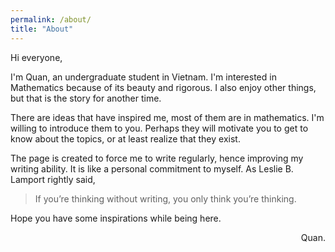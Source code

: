 ```yaml
---
permalink: /about/
title: "About"
---
```


Hi everyone,

I'm Quan, an undergraduate student in Vietnam. I'm interested in Mathematics because of its beauty and rigorous. I also enjoy other things, but that is the story for another time.

There are ideas that have inspired me, most of them are in mathematics. I'm willing to introduce them to you. Perhaps they will motivate you to get to know about the topics, or at least realize that they exist.

The page is created to force me to write regularly, hence improving my writing ability. It is like a personal commitment to myself. As Leslie B. Lamport rightly said,
> If you’re thinking without writing, you only think you’re thinking.

Hope you have some inspirations while being here.

<div style="text-align: right"> Quan. </div>
